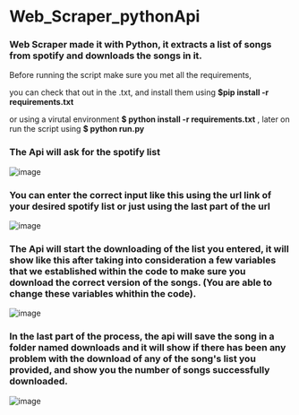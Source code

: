 # Web_Scraper_pythonApi

### Web Scraper made it with Python, it extracts a list of songs from spotify and downloads the songs in it.

Before running the script make sure you met all the requirements, 

you can check that out in the .txt, and install them using **$pip install -r requirements.txt**

or using a virutal environment **$ python install -r requirements.txt** , later on run the script using **$ python run.py**

### The Api will ask for the spotify list

![image](https://user-images.githubusercontent.com/74435367/187410035-550be630-239c-49e0-a347-f689e65ef318.png)

### You can enter the correct input like this using the url link of your desired spotify list or just using the last part of the url

![image](https://user-images.githubusercontent.com/74435367/187410379-c81f8d07-6ae7-4e68-a11c-0a5849d5f764.png)

### The Api will start the downloading of the list you entered, it will show like this after taking into consideration a few variables that we established within the code to make sure you download the correct version of the songs. (You are able to change these variables whithin the code).

![image](https://user-images.githubusercontent.com/74435367/187411155-eda826d3-5fa2-4ffe-9213-72cd84667cfd.png)

### In the last part of the process, the api will save the song in a folder named downloads and it will show if there has been any problem with the download of any of the song's list you provided, and show you the number of songs successfully downloaded.

![image](https://user-images.githubusercontent.com/74435367/187413280-d1741bde-4123-4db5-b69a-f9b01b7e70e7.png)


